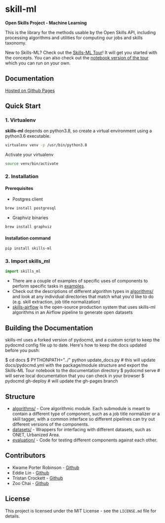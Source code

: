 skill-ml
=========

**Open Skills Project - Machine Learning**

This is the library for the methods usable by the Open Skills API, including processing algorithms and utilities for computing our jobs and skills taxonomy.


New to Skills-ML? Check out the [Skills-ML Tour](https://workforce-data-initiative.github.io/skills-ml/skills_ml_tour)! It will get you started with the concepts. You can also check out the [notebook version of the tour](https://github.com/workforce-data-initiative/skills-ml/blob/master/Skills-ML%20Tour.ipynb) which you can run on your own.

Documentation
-----------
[Hosted on Github Pages](https://workforce-data-initiative.github.io/skills-ml/)


Quick Start
-----------
### 1. Virtualenv
**skills-ml** depends on python3.8, so create a virtual environment using a python3.6 executable.

```bash
virtualenv venv -p /usr/bin/python3.8
```
Activate your virtualenv

```bash
source venv/bin/activate
```

### 2. Installation

#### Prerequisites

* Postgres client

```bash
brew install postgresql
```

* Graphviz binaries

```bash
brew install graphviz
```

#### Installation command

```bash
pip install skills-ml
```

### 3. Import skills_ml
```python
import skills_ml
```

- There are a couple of examples of specific uses of components to perform specific tasks in [examples](examples/).
- Check out the descriptions of different algorithm types in [algorithms/](skills_ml/algorithms/) and look at any individual directories that match what you'd like to do (e.g. skill extraction, job title normalization)
- [skills-airflow](https://github.com/workforce-data-initiative/skills-airflow) is the open-source production system that uses skills-ml algorithms in an Airflow pipeline to generate open datasets


Building the Documentation
----------

skills-ml uses a forked version of pydocmd, and a custom script to keep the pydocmd config file up to date. Here's how to keep the docs updated before you push:

$ cd docs
$ PYTHONPATH="../" python update_docs.py # this will update docs/pydocmd.yml with the package/module structure and export the Skills-ML Tour notebook to the documentation directory
$ pydocmd serve # will serve local documentation that you can check in your browser
$ pydocmd gh-deploy # will update the gh-pages branch


Structure
----------
- [algorithms/](skills_ml/algorithms/) - Core algorithmic module. Each submodule is meant to contain a different type of component, such as a job title normalizer or a skill tagger, with a common interface so different pipelines can try out different versions of the components.
- [datasets/](skills_ml/datasets/) - Wrappers for interfacing with different datasets, such as ONET, Urbanized Area.
- [evaluation/](skills_ml/evaluation/) - Code for testing different components against each other.


Contributors
----------
- Kwame Porter Robinson - [Github](https://github.com/robinsonkwame)
- Eddie Lin - [Github](https://github.com/tweddielin)
- Tristan Crockett - [Github](https://github.com/thcrock)
- Zoo Chai - [Github](https://github.com/zoochai)


License
-------
This project is licensed under the MIT License - see the `LICENSE.md` file for details.
